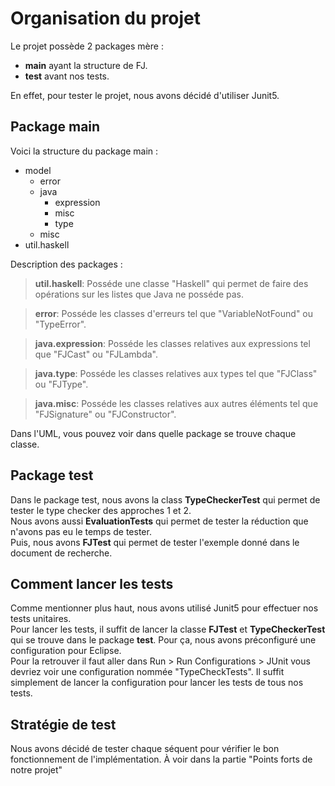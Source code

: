 # Organisation du projet

Le projet possède 2 packages mère :
- **main** ayant la structure de FJ.
- **test** avant nos tests.

En effet, pour tester le projet, nous avons décidé d'utiliser Junit5.

## Package main

Voici la structure du package main :

- model
  - error
  - java
     - expression
	 - misc
	 - type
  - misc
- util.haskell

Description des packages :

> **util.haskell**: Posséde une classe "Haskell" qui permet de faire des opérations sur les listes que Java ne posséde pas.

> **error**: Posséde les classes d'erreurs tel que "VariableNotFound" ou "TypeError".

> **java.expression**: Posséde les classes relatives aux expressions tel que "FJCast" ou "FJLambda".

> **java.type**: Posséde les classes relatives aux types tel que "FJClass" ou "FJType".

> **java.misc**: Posséde les classes relatives aux autres éléments tel que "FJSignature" ou "FJConstructor".

Dans l'UML, vous pouvez voir dans quelle package se trouve chaque classe.

## Package test

Dans le package test, nous avons la class **TypeCheckerTest** qui permet de tester le type checker des approches 1 et 2.<br/>
Nous avons aussi **EvaluationTests** qui permet de tester la réduction que n'avons pas eu le temps de tester.<br/>
Puis, nous avons **FJTest** qui permet de tester l'exemple donné dans le document de recherche.

## Comment lancer les tests

Comme mentionner plus haut, nous avons utilisé Junit5 pour effectuer nos tests unitaires.<br/> Pour lancer les tests, il suffit de lancer la classe **FJTest** et **TypeCheckerTest** qui se trouve dans le package **test**. Pour ça, nous avons préconfiguré une configuration pour Eclipse. <br/>Pour la retrouver il faut aller dans Run > Run Configurations > JUnit vous devriez voir une configuration nommée "TypeCheckTests". Il suffit simplement de lancer la configuration pour lancer les tests de tous nos tests.

## Stratégie de test

Nous avons décidé de tester chaque séquent pour vérifier le bon fonctionnement de l'implémentation. À voir dans la partie "Points forts de notre projet"
